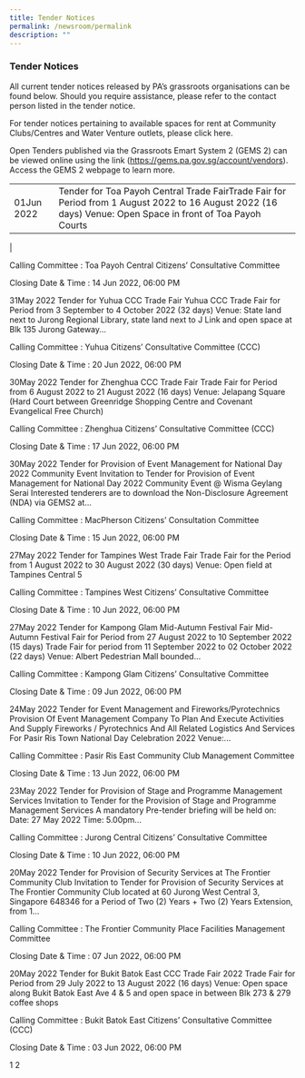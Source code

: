 ```yaml
---
title: Tender Notices
permalink: /newsroom/permalink
description: ""
---
```

### Tender Notices
All current tender notices released by PA’s grassroots organisations can be found below. Should you require assistance, please refer to the contact person listed in the tender notice.

For tender notices pertaining to available spaces for rent at Community Clubs/Centres and Water Venture outlets, please click here.

Open Tenders published via the Grassroots Emart System 2 (GEMS 2) can be viewed online using the link (https://gems.pa.gov.sg/account/vendors). Access the GEMS 2 webpage to learn more.



| | | 
| -------- | -------- | 
| 01Jun 2022     | Tender for Toa Payoh Central Trade FairTrade Fair for Period from 1 August 2022 to 16 August 2022 (16 days) Venue: Open Space in front of Toa Payoh Courts
|





Calling Committee : Toa Payoh Central Citizens’ Consultative Committee

Closing Date & Time : 14 Jun 2022, 06:00 PM

31May 2022
Tender for Yuhua CCC Trade Fair
Yuhua CCC Trade Fair for Period from 3 September to 4 October 2022 (32 days) Venue: State land next to Jurong Regional Library, state land next to J Link and open space at Blk 135 Jurong Gateway...

Calling Committee : Yuhua Citizens’ Consultative Committee (CCC)

Closing Date & Time : 20 Jun 2022, 06:00 PM

30May 2022
Tender for Zhenghua CCC Trade Fair
Trade Fair for Period from 6 August 2022 to 21 August 2022 (16 days) Venue: Jelapang Square (Hard Court between Greenridge Shopping Centre and Covenant Evangelical Free Church)

Calling Committee : Zhenghua Citizens’ Consultative Committee (CCC)

Closing Date & Time : 17 Jun 2022, 06:00 PM

30May 2022
Tender for Provision of Event Management for National Day 2022 Community Event
Invitation to Tender for Provision of Event Management for National Day 2022 Community Event @ Wisma Geylang Serai Interested tenderers are to download the Non-Disclosure Agreement (NDA) via GEMS2 at...

Calling Committee : MacPherson Citizens’ Consultation Committee

Closing Date & Time : 15 Jun 2022, 06:00 PM

27May 2022
Tender for Tampines West Trade Fair
Trade Fair for the Period from 1 August 2022 to 30 August 2022 (30 days) Venue: Open field at Tampines Central 5

Calling Committee : Tampines West Citizens’ Consultative Committee

Closing Date & Time : 10 Jun 2022, 06:00 PM

27May 2022
Tender for Kampong Glam Mid-Autumn Festival Fair
Mid-Autumn Festival Fair for Period from 27 August 2022 to 10 September 2022 (15 days) Trade Fair for period from 11 September 2022 to 02 October 2022 (22 days) Venue: Albert Pedestrian Mall bounded...

Calling Committee : Kampong Glam Citizens’ Consultative Committee

Closing Date & Time : 09 Jun 2022, 06:00 PM

24May 2022
Tender for Event Management and Fireworks/Pyrotechnics
Provision Of Event Management Company To Plan And Execute Activities And Supply Fireworks / Pyrotechnics And All Related Logistics And Services For Pasir Ris Town National Day Celebration 2022 Venue:...

Calling Committee : Pasir Ris East Community Club Management Committee

Closing Date & Time : 13 Jun 2022, 06:00 PM

23May 2022
Tender for Provision of Stage and Programme Management Services
Invitation to Tender for the Provision of Stage and Programme Management Services A mandatory Pre-tender briefing will be held on: Date: 27 May 2022 Time: 5.00pm...

Calling Committee : Jurong Central Citizens’ Consultative Committee

Closing Date & Time : 10 Jun 2022, 06:00 PM

20May 2022
Tender for Provision of Security Services at The Frontier Community Club
Invitation to Tender for Provision of Security Services at The Frontier Community Club located at 60 Jurong West Central 3, Singapore 648346 for a Period of Two (2) Years + Two (2) Years Extension, from 1...

Calling Committee : The Frontier Community Place Facilities Management Committee

Closing Date & Time : 07 Jun 2022, 06:00 PM

20May 2022
Tender for Bukit Batok East CCC Trade Fair 2022
Trade Fair for Period from 29 July 2022 to 13 August 2022 (16 days) Venue: Open space along Bukit Batok East Ave 4 & 5 and open space in between Blk 273 & 279 coffee shops

Calling Committee : Bukit Batok East Citizens’ Consultative Committee (CCC)

Closing Date & Time : 03 Jun 2022, 06:00 PM

1 2 